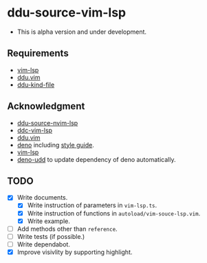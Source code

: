 # ddu-source-vim-lsp

- This is alpha version and under development.

## Requirements

- [vim-lsp](https://github.com/prabirshrestha/vim-lsp)
- [ddu.vim](https://github.com/Shougo/ddu.vim)
- [ddu-kind-file](https://github.com/Shougo/ddu-kind-file)

## Acknowledgment

- [ddu-source-nvim-lsp](https://github.com/gamoutatsumi/ddu-source-nvim-lsp)
- [ddc-vim-lsp](https://github.com/shun/ddc-vim-lsp)
- [ddu.vim](https://github.com/Shougo/ddu.vim)
- [deno](https://deno.land) including
  [style guide](https://deno.land/manual/contributing/style_guide).
- [vim-lsp](https://github.com/prabirshrestha/vim-lsp)
- [deno-udd](https://github.com/hayd/deno-udd) to update dependency of deno
  automatically.

## TODO

- [x] Write documents.
  - [x] Write instruction of parameters in `vim-lsp.ts`.
  - [x] Write instruction of functions in `autoload/vim-souce-lsp.vim`.
  - [x] Write example.
- [ ] Add methods other than `reference`.
- [ ] Write tests (if possible.)
- [ ] Write dependabot.
- [x] Improve visivlity by supporting highlight.
